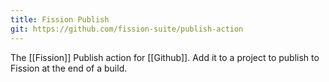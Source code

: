 ```yaml
---
title: Fission Publish
git: https://github.com/fission-suite/publish-action
---
```


The [[Fission]] Publish action for [[Github]]. Add it to a project to publish to Fission at the end of a build.


